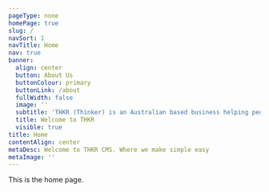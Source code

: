```yaml
---
pageType: none
homePage: true
slug: /
navSort: 1
navTitle: Home
nav: true
banner:
  align: center
  button: About Us
  buttonColour: primary
  buttonLink: /about
  fullWidth: false
  image: ''
  subtitle: 'THKR (Thinker) is an Australian based business helping people create fast, simple sites with custom assistance.'
  title: Welcome to THKR
  visible: true
title: Home
contentAlign: center
metaDesc: Welcome to THKR CMS. Where we make simple easy
metaImage: ''
---
```

This is the home page.

